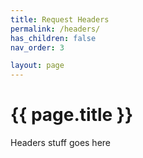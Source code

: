 ```yaml
---
title: Request Headers
permalink: /headers/
has_children: false
nav_order: 3

layout: page
---
```

# {{ page.title }}
Headers stuff goes here